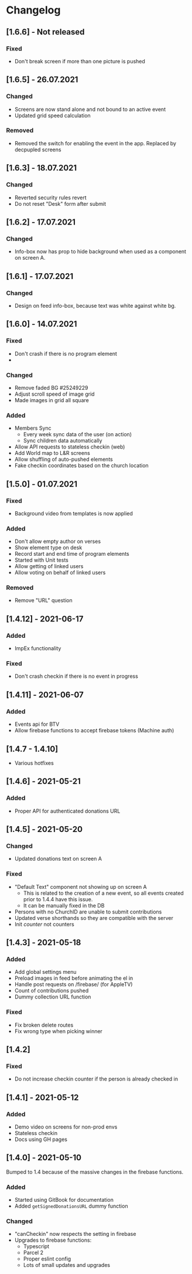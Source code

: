 # Changelog

## \[1.6.6\] - Not released

### Fixed

* Don't break screen if more than one picture is pushed

## \[1.6.5\] - 26.07.2021

### Changed

* Screens are now stand alone and not bound to an active event
* Updated grid speed calculation

### Removed

* Removed the switch for enabling the event in the app. Replaced by decpupled screens

## \[1.6.3\] - 18.07.2021

### Changed

* Reverted security rules revert
* Do not reset "Desk" form after submit

## \[1.6.2\] - 17.07.2021

### Changed

* Info-box now has prop to hide background when used as a component on screen A.

## \[1.6.1\] - 17.07.2021

### Changed

* Design on feed info-box, because text was white against white bg.

## \[1.6.0\] - 14.07.2021

### Fixed

* Don't crash if there is no program element
* 
### Changed

* Remove faded BG #25249229
* Adjust scroll speed of image grid
* Made images in grid all square

### Added

* Members Sync
  * Every week sync data of the user (on action)
  * Sync children data automatically
* Allow API requests to stateless checkin (web)
* Add World map to L&R screens
* Allow shuffling of auto-pushed elements
* Fake checkin coordinates based on the church location

## \[1.5.0\] - 01.07.2021

### Fixed

* Background video from templates is now applied

### Added

* Don't allow empty author on verses
* Show element type on desk
* Record start and end time of program elements
* Started with Unit tests
* Allow getting of linked users
* Allow voting on behalf of linked users

### Removed

* Remove "URL" question

## \[1.4.12\] - 2021-06-17

### Added 

* ImpEx functionality

### Fixed

* Don't crash checkin if there is no event in progress

## \[1.4.11\] - 2021-06-07

### Added

* Events api for BTV
* Allow firebase functions to accept firebase tokens (Machine auth)

## \[1.4.7 - 1.4.10\]

* Various hotfixes

## \[1.4.6\] - 2021-05-21

### Added

* Proper API for authenticated donations URL

## \[1.4.5\] - 2021-05-20

### Changed

* Updated donations text on screen A

### Fixed

* "Default Text" component not showing up on screen A
  * This is related to the creation of a new event, so all events created prior to 1.4.4 have this issue.
  * It can be manually fixed in the DB
* Persons with no ChurchID are unable to submit contributions
* Updated verse shorthands so they are compatible with the server
* Init *counter* not counters

## \[1.4.3\] - 2021-05-18

### Added

* Add global settings menu
* Preload images in feed before animating the el in
* Handle post requests on /firebase/ (for AppleTV)
* Count of contributions pushed
* Dummy collection URL function

### Fixed

* Fix broken delete routes
* Fix wrong type when picking winner
 
## \[1.4.2\]

### Fixed

* Do not increase checkin counter if the person is already checked in

## \[1.4.1\] - 2021-05-12

### Added

* Demo video on screens for non-prod envs
* Stateless checkin
* Docs using GH pages


## \[1.4.0\] - 2021-05-10

Bumped to 1.4 because of the massive changes in the firebase functions.

### Added

* Started using GitBook for documentation
* Added `getSignedDonationsURL` dummy function

### Changed

* "canCheckin" now respects the setting in firebase
* Upgrades to firebase functions:
  * Typescript
  * Parcel 2
  * Proper eslint config
  * Lots of small updates and upgrades
